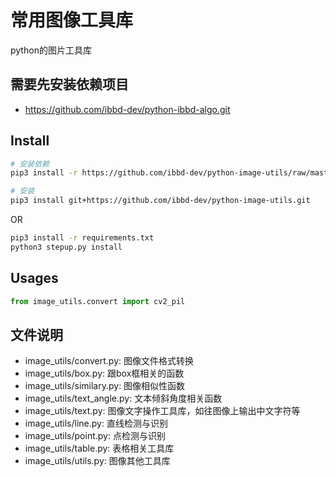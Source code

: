 # 常用图像工具库

python的图片工具库

## 需要先安装依赖项目

- https://github.com/ibbd-dev/python-ibbd-algo.git

## Install 

```sh
# 安装依赖
pip3 install -r https://github.com/ibbd-dev/python-image-utils/raw/master/requirements.txt

# 安装
pip3 install git+https://github.com/ibbd-dev/python-image-utils.git
```

OR

```sh
pip3 install -r requirements.txt
python3 stepup.py install
```

## Usages

```python
from image_utils.convert import cv2_pil
```

## 文件说明

- image_utils/convert.py: 图像文件格式转换
- image_utils/box.py: 跟box框相关的函数
- image_utils/similary.py: 图像相似性函数
- image_utils/text_angle.py: 文本倾斜角度相关函数
- image_utils/text.py: 图像文字操作工具库，如往图像上输出中文字符等
- image_utils/line.py: 直线检测与识别
- image_utils/point.py: 点检测与识别
- image_utils/table.py: 表格相关工具库
- image_utils/utils.py: 图像其他工具库
